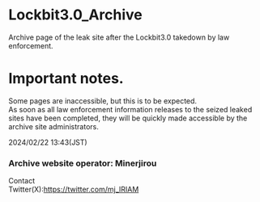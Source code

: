 # Lockbit3.0_Archive

Archive page of the leak site after the Lockbit3.0 takedown by law enforcement.

# Important notes.
Some pages are inaccessible, but this is to be expected.  
As soon as all law enforcement information releases to the seized leaked sites have been completed, they will be quickly made accessible by the archive site administrators.

2024/02/22 13:43(JST)  
### Archive website operator: Minerjirou
Contact  
Twitter(X):https://twitter.com/mj_IRIAM